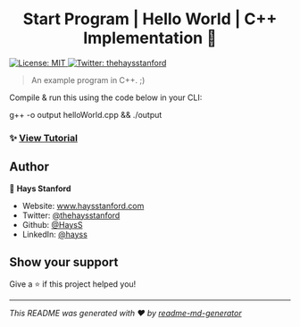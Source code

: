 <h1 align="center">Start Program | Hello World | C++ Implementation 👋</h1>
<p>
  <a href="#" target="_blank">
    <img alt="License: MIT" src="https://img.shields.io/badge/License-MIT-yellow.svg" />
  </a>
  <a href="https://twitter.com/thehaysstanford" target="_blank">
    <img alt="Twitter: thehaysstanford" src="https://img.shields.io/twitter/follow/thehaysstanford.svg?style=social" />
  </a>
</p>

> An example program in C++. ;)

Compile & run this using the code below in your CLI:
	
g++ -o output helloWorld.cpp && ./output
 
### ✨ [View Tutorial](https://haysstanford.com/blog)

## Author

👤 **Hays Stanford**

* Website: www.haysstanford.com
* Twitter: [@thehaysstanford](https://twitter.com/thehaysstanford)
* Github: [@HaysS](https://github.com/HaysS)
* LinkedIn: [@hayss](https://linkedin.com/in/hayss)

## Show your support

Give a ⭐️ if this project helped you!

***
_This README was generated with ❤️ by [readme-md-generator](https://github.com/kefranabg/readme-md-generator)_